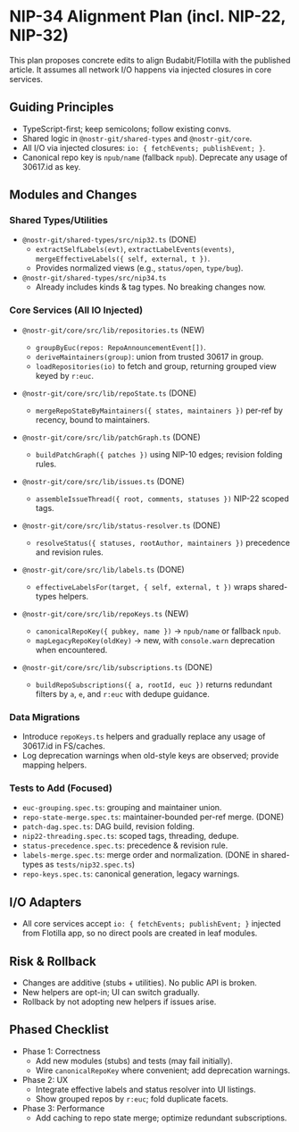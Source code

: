 # NIP-34 Alignment Plan (incl. NIP-22, NIP-32)

This plan proposes concrete edits to align Budabit/Flotilla with the published article. It assumes all network I/O happens via injected closures in core services.

## Guiding Principles

- TypeScript-first; keep semicolons; follow existing convs.
- Shared logic in `@nostr-git/shared-types` and `@nostr-git/core`.
- All I/O via injected closures: `io: { fetchEvents; publishEvent; }`.
- Canonical repo key is `npub/name` (fallback `npub`). Deprecate any usage of 30617.id as key.

## Modules and Changes

### Shared Types/Utilities

- `@nostr-git/shared-types/src/nip32.ts` (DONE)
  - `extractSelfLabels(evt)`, `extractLabelEvents(events)`, `mergeEffectiveLabels({ self, external, t })`.
  - Provides normalized views (e.g., `status/open`, `type/bug`).
- `@nostr-git/shared-types/src/nip34.ts`
  - Already includes kinds & tag types. No breaking changes now.

### Core Services (All IO Injected)

- `@nostr-git/core/src/lib/repositories.ts` (NEW)
  - `groupByEuc(repos: RepoAnnouncementEvent[])`.
  - `deriveMaintainers(group)`: union from trusted 30617 in group.
  - `loadRepositories(io)` to fetch and group, returning grouped view keyed by `r:euc`.

- `@nostr-git/core/src/lib/repoState.ts` (DONE)
  - `mergeRepoStateByMaintainers({ states, maintainers })` per-ref by recency, bound to maintainers.

- `@nostr-git/core/src/lib/patchGraph.ts` (DONE)
  - `buildPatchGraph({ patches })` using NIP-10 edges; revision folding rules.

- `@nostr-git/core/src/lib/issues.ts` (DONE)
  - `assembleIssueThread({ root, comments, statuses })` NIP-22 scoped tags.

- `@nostr-git/core/src/lib/status-resolver.ts` (DONE)
  - `resolveStatus({ statuses, rootAuthor, maintainers })` precedence and revision rules.

- `@nostr-git/core/src/lib/labels.ts` (DONE)
  - `effectiveLabelsFor(target, { self, external, t })` wraps shared-types helpers.

- `@nostr-git/core/src/lib/repoKeys.ts` (NEW)
  - `canonicalRepoKey({ pubkey, name })` -> `npub/name` or fallback `npub`.
  - `mapLegacyRepoKey(oldKey)` -> new, with `console.warn` deprecation when encountered.

- `@nostr-git/core/src/lib/subscriptions.ts` (DONE)
  - `buildRepoSubscriptions({ a, rootId, euc })` returns redundant filters by `a`, `e`, and `r:euc` with dedupe guidance.

### Data Migrations

- Introduce `repoKeys.ts` helpers and gradually replace any usage of 30617.id in FS/caches.
- Log deprecation warnings when old-style keys are observed; provide mapping helpers.

### Tests to Add (Focused)

- `euc-grouping.spec.ts`: grouping and maintainer union.
- `repo-state-merge.spec.ts`: maintainer-bounded per-ref merge. (DONE)
- `patch-dag.spec.ts`: DAG build, revision folding.
- `nip22-threading.spec.ts`: scoped tags, threading, dedupe.
- `status-precedence.spec.ts`: precedence & revision rule.
- `labels-merge.spec.ts`: merge order and normalization. (DONE in shared-types as `tests/nip32.spec.ts`)
- `repo-keys.spec.ts`: canonical generation, legacy warnings.

## I/O Adapters

- All core services accept `io: { fetchEvents; publishEvent; }` injected from Flotilla app, so no direct pools are created in leaf modules.

## Risk & Rollback

- Changes are additive (stubs + utilities). No public API is broken.
- New helpers are opt-in; UI can switch gradually.
- Rollback by not adopting new helpers if issues arise.

## Phased Checklist

- Phase 1: Correctness
  - Add new modules (stubs) and tests (may fail initially).
  - Wire `canonicalRepoKey` where convenient; add deprecation warnings.
- Phase 2: UX
  - Integrate effective labels and status resolver into UI listings.
  - Show grouped repos by `r:euc`; fold duplicate facets.
- Phase 3: Performance
  - Add caching to repo state merge; optimize redundant subscriptions.
